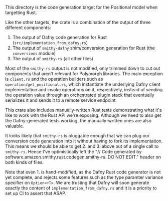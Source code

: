 This directory is the code generation target for the Positional model when targetting Rust.

Like the other targets, the crate is a combination of the output of three different components:

1. The output of Dafny code generation for Rust (`src/implementation_from_dafny.rs`)
2. The output of `smithy-dafny` shim/conversion generation for Rust (the `conversions` module)
3. The output of `smithy-rs` (all other files)

Most of the `smithy-rs` output is not modified,
only trimmed down to cut out components that aren't relevant for Polymorph libraries.
The main exception is `client.rs` and the operation builders such as `operation/get_positional.rs`,
which instantiate the underlying Dafny client implementation and invoke operations on it, respectively,
instead of sending the operation value through an orchestrated plugin stack
that eventually serializes it and sends it to a remote service endpoint.

This crate also includes manually-written Rust tests demonstrating what it's like
to work with the Rust API we're exposing.
Although we need to also get the Dafny-generated tests working,
the manually-written ones are also valuable.

It looks likely that `smithy-rs` is pluggable enough that we can plug our conversion code generation
into it without having to fork its implementation.
This means we should be able to get 2. and 3. above out of a single call to `smithy-rs`.
Hence I've optimistically left the "// Code generated by software.amazon.smithy.rust.codegen.smithy-rs. DO NOT EDIT."
header on both kinds of files.

Note that even 1. is hand-modified, as the Dafny Rust code generator is not yet complete,
and rejects some features such as the type paramter variance specifier on `Option<+T>`.
We are trusting that Dafny will soon generate exactly the content of `implementation_from_dafny.rs`
and it is a priority to set up CI to assert that ASAP.
